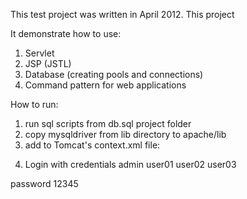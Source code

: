 This test project was written in April 2012. This project 


It demonstrate how to use:
1. Servlet
2. JSP (JSTL)
3. Database (creating pools and connections)
4. Command pattern for web applications


How to run:

1. run sql scripts from db.sql project folder
2. copy mysqldriver from lib directory to apache/lib
3. add to Tomcat's context.xml file:

<Resource name="dsPool" auth="Container" type="javax.sql.DataSource"
               maxActive="128" maxIdle="32" username="root" password="12345" driverClassName="com.mysql.jdbc.Driver"
               url="jdbc:mysql://127.0.0.1:3306/rentcar"/>

4. Login with credentials
admin
user01
user02
user03

password 12345